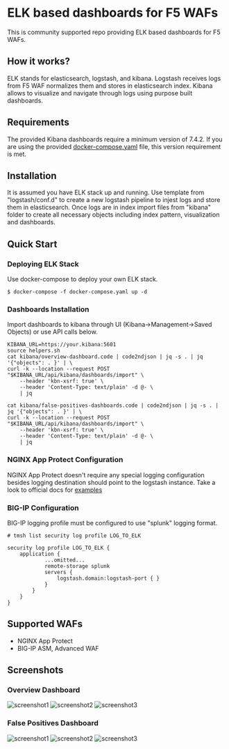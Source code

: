 # ELK based dashboards for F5 WAFs
This is community supported repo providing ELK based dashboards for F5 WAFs.
## How it works?
ELK stands for elasticsearch, logstash, and kibana. Logstash receives logs from F5 WAF normalizes them and stores in elasticsearch index. Kibana allows to visualize and navigate through logs using purpose built dashboards.
## Requirements
The provided Kibana dashboards require a minimum version of 7.4.2. If you are using the provided [docker-compose.yaml](docker-compose.yaml) file, this version requirement is met.
## Installation
It is assumed you have ELK stack up and running. Use template from "logstash/conf.d" to create a new logstash pipeline to injest logs and store them in elasticsearch. Once logs are in index import files from "kibana" folder to create all necessary objects including index pattern, visualization and dashboards.
## Quick Start
### Deploying ELK Stack
Use docker-compose to deploy your own ELK stack.
```
$ docker-compose -f docker-compose.yaml up -d
```
### Dashboards Installation
Import dashboards to kibana through UI (Kibana->Management->Saved Objects) or use API calls below.
```
KIBANA_URL=https://your.kibana:5601
source helpers.sh
cat kibana/overview-dashboard.code | code2ndjson | jq -s . | jq '{"objects": . }' | \
curl -k --location --request POST "$KIBANA_URL/api/kibana/dashboards/import" \
    --header 'kbn-xsrf: true' \
    --header 'Content-Type: text/plain' -d @- \
    | jq

cat kibana/false-positives-dashboards.code | code2ndjson | jq -s . | jq '{"objects": . }' | \
curl -k --location --request POST "$KIBANA_URL/api/kibana/dashboards/import" \
    --header 'kbn-xsrf: true' \
    --header 'Content-Type: text/plain' -d @- \
    | jq
```
### NGINX App Protect Configuration
NGINX App Protect doesn't require any special logging configuration besides logging destination should point to the logstash instance. Take a look to official docs for [examples](https://docs.nginx.com/nginx-app-protect/admin-guide/#centos-7-4-installation)
### BIG-IP Configuration
BIG-IP logging profile must be configured to use "splunk" logging format.
```
# tmsh list security log profile LOG_TO_ELK

security log profile LOG_TO_ELK {
    application {
            ...omitted...
            remote-storage splunk
            servers {
                logstash.domain:logstash-port { }
            }
        }
    }
}
```
## Supported WAFs
* NGINX App Protect
* BIG-IP ASM, Advanced WAF
## Screenshots
### Overview Dashboard
![screenshot1](https://user-images.githubusercontent.com/23067500/72393114-c7c25080-36e6-11ea-81c4-655f4c936476.png)
![screenshot2](https://user-images.githubusercontent.com/23067500/72392972-4cf93580-36e6-11ea-8392-1b80d59b8276.png)
![screenshot3](https://user-images.githubusercontent.com/23067500/72392979-4ff42600-36e6-11ea-9cb9-22b8ba737de0.png)
### False Positives Dashboard
![screenshot1](https://user-images.githubusercontent.com/23067500/81446488-d6b68e00-912f-11ea-9f60-0821c2010e46.png)
![screenshot2](https://user-images.githubusercontent.com/23067500/81446490-d918e800-912f-11ea-9223-a3cf7818cdcf.png)
![screenshot3](https://user-images.githubusercontent.com/23067500/81446492-dae2ab80-912f-11ea-94a2-e99fd7423883.png)
